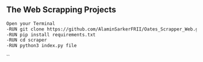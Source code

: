 ## The Web Scrapping Projects 

```bash 
Open your Terminal
-RUN git clone https://github.com/AlaminSarkerFRII/Oates_Scrapper_Web.git
-RUN pip install requirements.txt
-RUN cd scraper
-RUN python3 index.py file
```

``


```